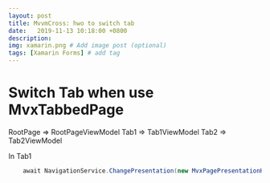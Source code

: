 ```yaml
---
layout: post
title: MvvmCross: hwo to switch tab
date:   2019-11-13 10:18:00 +0800
description: 
img: xamarin.png # Add image post (optional)
tags: [Xamarin Forms] # add tag
---
```



# Switch Tab when use MvxTabbedPage

RootPage => RootPageViewModel
Tab1 => Tab1ViewModel
Tab2 => Tab2ViewModel


In Tab1
```C#
    await NavigationService.ChangePresentation(new MvxPagePresentationHint(typeof(Tab1ViewModel)));
```
